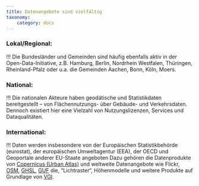 ```yaml
---
title: Datenangebote sind vielfältig
taxonomy:
    category: docs
---
```


### Lokal/Regional:
!!! Die Bundesländer und Gemeinden sind häufig ebenfalls aktiv in der Open-Data-Initiative, z.B. Hamburg, Berlin, Nordrhein Westfalen, Thüringen, Rheinland-Pfalz oder u.a. die Gemeinden Aachen, Bonn, Köln, Moers.

### National:
!!! Die nationalen Akteure haben geodätische und Statistikdaten bereitgestellt – von Flächennutzungs- über Gebäude- und Verkehrsdaten. Dennoch existiert hier eine Vielzahl von Nutzungslizenzen, Services und Dataqualitäten.

### International:
!!! Daten werden insbesondere von der Europäischen Statistikbehörde (eurostat), der europäischen Umweltagentur (EEA), der OECD und Geoportale anderer EU-Staate angeboten  Dazu gehören die Datenprodukte von [Copernicus (Urban Atlas)](http://copernicus.eu/data-access-satellite) und weltweite Datenangebote wie Flickr, [OSM](https://www.openstreetmap.de/), [GHSL](https://ghsl.jrc.ec.europa.eu/), [GUF](https://www.dlr.de/eoc/desktopdefault.aspx/tabid-11725/20508_read-47944/) die, “Lichtraster“, Höhenmodelle und weitere Produkte auf Grundlage von [VGI](https://de.wikipedia.org/wiki/Volunteered_geographic_information).

